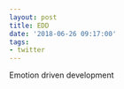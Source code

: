 ```yaml
---
layout: post
title: EDD
date: '2018-06-26 09:17:00'
tags:
- twitter
---
```


Emotion driven development
